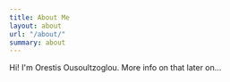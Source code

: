 ```yaml
---
title: About Me
layout: about
url: "/about/"
summary: about
---
```


Hi! I'm Orestis Ousoultzoglou. More info on that later on...
